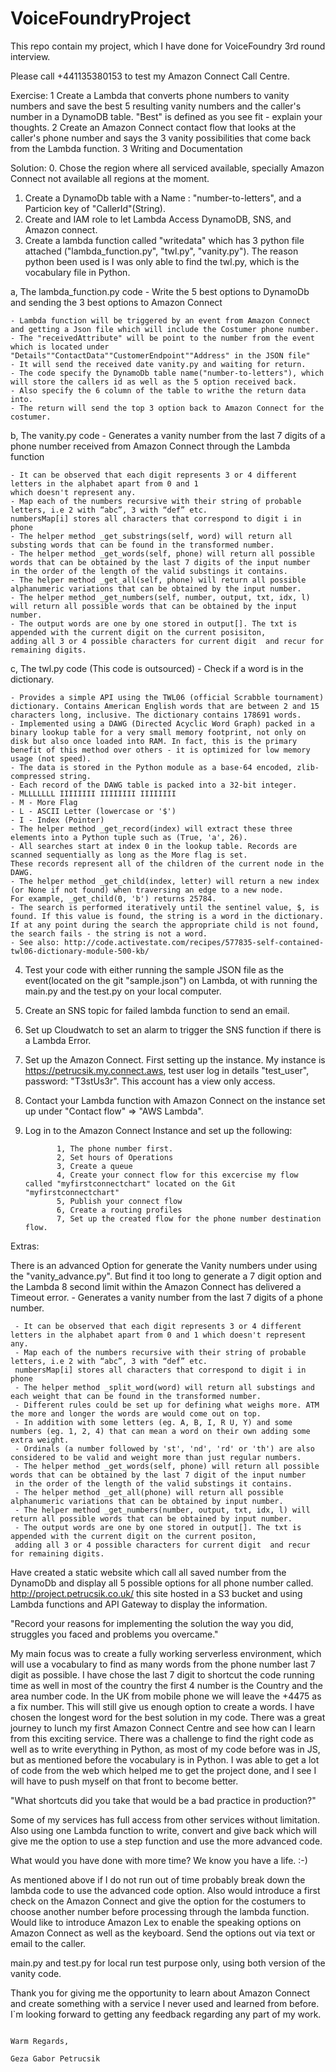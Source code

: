 # VoiceFoundryProject
This repo contain my project, which I have done for VoiceFoundry 3rd round interview.

Please call +441135380153 to test my Amazon Connect Call Centre.

Exercise:
1  Create a Lambda that converts phone numbers to vanity numbers and save the best 5 resulting vanity numbers and the caller's number in a DynamoDB table. "Best" is defined as you see fit - explain your thoughts.
2  Create an Amazon Connect contact flow that looks at the caller's phone number and says the 3 vanity possibilities that come back from the Lambda function.
3  Writing and Documentation

Solution: 
0. Chose the region where all serviced available, specially Amazon Connect not available all regions at the moment. 
1. Create a DynamoDb table with a Name : "number-to-letters", and a Particion key of "CallerId"(String).
2. Create and IAM role to let Lambda Access DynamoDB, SNS, and Amazon connect.
3. Create a lambda function  called "writedata" which has 3 python file attached ("lambda_function.py", "twl.py", "vanity.py"). The reason python been used is I was only able
to find the twl.py, which is the vocabulary file in Python.
  
  a, The lambda_function.py code 
    - Write the 5 best options to DynamoDb and sending the 3 best options to Amazon Connect

    - Lambda function will be triggered by an event from Amazon Connect and getting a Json file which will include the Costumer phone number.
    - The "receivedAttribute" will be point to the number from the event which is located under "Details""ContactData""CustomerEndpoint""Address" in the JSON file"
    - It will send the received date vanity.py and waiting for return.
    - The code specify the DynamoDb table name("number-to-letters"), which will store the callers id as well as the 5 option received back.  
    - Also specify the 6 column of the table to writhe the return data into. 
    - The return will send the top 3 option back to Amazon Connect for the costumer. 

  b, The vanity.py code
    - Generates a vanity number from the last 7 digits of a phone number received from Amazon Connect through the Lambda function

    - It can be observed that each digit represents 3 or 4 different letters in the alphabet apart from 0 and 1 
    which doesn't represent any.
    - Map each of the numbers recursive with their string of probable letters, i.e 2 with “abc”, 3 with “def” etc. 
    numbersMap[i] stores all characters that correspond to digit i in phone
    - The helper method _get_substrings(self, word) will return all substing words that can be found in the transformed number.
    - The helper method _get_words(self, phone) will return all possible words that can be obtained by the last 7 digits of the input number 
    in the order of the length of the valid substings it contains. 
    - The helper method _get_all(self, phone) will return all possible alphanumeric variations that can be obtained by the input number. 
    - The helper method _get_numbers(self, number, output, txt, idx, l) will return all possible words that can be obtained by the input number. 
    - The output words are one by one stored in output[]. The txt is appended with the current digit on the current posisiton,
    adding all 3 or 4 possible characters for current digit  and recur for remaining digits.
    
   c, The twl.py code (This code is outsourced) 
    - Check if a word is in the dictionary.

    - Provides a simple API using the TWL06 (official Scrabble tournament) dictionary. Contains American English words that are between 2 and 15 
    characters long, inclusive. The dictionary contains 178691 words.
    - Implemented using a DAWG (Directed Acyclic Word Graph) packed in a binary lookup table for a very small memory footprint, not only on 
    disk but also once loaded into RAM. In fact, this is the primary benefit of this method over others - it is optimized for low memory
    usage (not speed).
    - The data is stored in the Python module as a base-64 encoded, zlib-compressed string.
    - Each record of the DAWG table is packed into a 32-bit integer.
    - MLLLLLLL IIIIIIII IIIIIIII IIIIIIII
    - M - More Flag
    - L - ASCII Letter (lowercase or '$')
    - I - Index (Pointer)
    - The helper method _get_record(index) will extract these three elements into a Python tuple such as (True, 'a', 26). 
    - All searches start at index 0 in the lookup table. Records are scanned sequentially as long as the More flag is set. 
    These records represent all of the children of the current node in the DAWG.
    - The helper method _get_child(index, letter) will return a new index (or None if not found) when traversing an edge to a new node. 
    For example, _get_child(0, 'b') returns 25784.
    - The search is performed iteratively until the sentinel value, $, is found. If this value is found, the string is a word in the dictionary. 
    If at any point during the search the appropriate child is not found, the search fails - the string is not a word.
    - See also: http://code.activestate.com/recipes/577835-self-contained-twl06-dictionary-module-500-kb/
      
4. Test your code with either running the sample JSON file as the event(located on the git "sample.json") on Lambda, ot with running the main.py and the test.py on your local computer.  
5. Create an SNS topic for failed lambda function to send an email.
6. Set up Cloudwatch to set an alarm to trigger the SNS function if there is a Lambda Error. 
7. Set up the Amazon Connect. First setting up the instance. My instance is https://petrucsik.my.connect.aws, test user log in details "test_user", password: "T3stUs3r". This account has a view only access. 
8. Contact your Lambda function with Amazon Connect on the instance set up under "Contact flow" => "AWS Lambda". 
9. Log in to the Amazon Connect Instance and set up the following:
 
              1, The phone number first.
              2, Set hours of Operations
              3, Create a queue
              4, Create your connect flow for this excercise my flow called "myfirstconnectchart" located on the Git "myfirstconnectchart"
              5, Publish your connect flow
              6, Create a routing profiles
              7, Set up the created flow for the phone number destination flow. 
Extras:

There is an advanced Option for generate the Vanity numbers under using the "vanity_advance.py". But find it too long to generate a 7 digit option
and the Lambda 8 second limit within the Amazon Connect has delivered a Timeout error. 
     - Generates a vanity number from the last 7 digits of a phone number.

     - It can be observed that each digit represents 3 or 4 different letters in the alphabet apart from 0 and 1 which doesn't represent any.
     - Map each of the numbers recursive with their string of probable letters, i.e 2 with “abc”, 3 with “def” etc. 
     numbersMap[i] stores all characters that correspond to digit i in phone
     - The helper method _split_word(word) will return all substings and each weight that can be found in the transformed number.
     - Different rules could be set up for defining what weighs more. ATM the more and longer the words are would come out on top.
     - In addition with some letters (eg. A, B, I, R U, Y) and some numbers (eg. 1, 2, 4) that can mean a word on their own adding some extra weight.
     - Ordinals (a number followed by 'st', 'nd', 'rd' or 'th') are also considered to be valid and weight more than just regular numbers.
     - The helper method _get_words(self, phone) will return all possible words that can be obtained by the last 7 digit of the input number 
     in the order of the length of the valid substings it contains. 
     - The helper method _get_all(phone) will return all possible alphanumeric variations that can be obtained by input number. 
     - The helper method _get_numbers(number, output, txt, idx, l) will return all possible words that can be obtained by input number. 
     - The output words are one by one stored in output[]. The txt is appended with the current digit on the current positon,
     adding all 3 or 4 possible characters for current digit  and recur for remaining digits.

Have created a static website which call all saved number from the DynamoDb and display all 5 possible options for all phone number called. 
http://project.petrucsik.co.uk/ this site hosted in a S3 bucket and using Lambda functions and API Gateway to display the information. 

"Record your reasons for implementing the solution the way you did, struggles you faced and problems you overcame."

My main focus was to create a fully working serverless environment, which will use a vocabulary to find as many words from the phone number last 7 digit as possible. I have 
chose the last 7 digit to shortcut the code running time as well in most of the country the first 4 number is the Country and the area number code. In the UK from mobile phone 
we will leave the +4475 as a fix number. This will still give us enough option to create a words.  I have chosen the longest word for the best solution in my code. 
There was a great journey to lunch my first Amazon Connect Centre and see how can I learn from this exciting service. 
There was a challenge to find the right code as well as to write everything in Python, as most of my code before was in JS, but as mentioned before the vocabulary is in Python.
I was able to get a lot of code from the web which helped me to get the project done, and I see I will have to push myself on that front to become better.

"What shortcuts did you take that would be a bad practice in production?"

Some of my services has full access from other services without limitation. Also using one Lambda function to write, convert and give back which will give me the option to use a 
step function and use the more advanced code. 

What would you have done with more time? We know you have a life. :-)

As mentioned above if I do not run out of time probably break down the lambda code to use the advanced code option. 
Also would introduce a first check on the Amazon Connect and give the option for the costumers to choose another number before processing through the lambda function. 
Would like to introduce Amazon Lex to enable the speaking options on Amazon Connect as well as the keyboard. 
Send the options out via text or email to the caller. 
 
main.py and test.py for local run test purpose only, using both version of the vanity code. 
 
Thank you for giving me the opportunity to learn about Amazon Connect and create something with a service I never used and learned from before. I`m looking forward to getting 
any feedback regarding any part of my work. 

                                                                                                      Warm Regards,
                                                                                                    Geza Gabor Petrucsik
